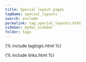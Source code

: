 ```yaml
---
title: Special layout pages
tagName: special_layouts
search: exclude
permalink: tag_special_layouts.html
sidebar: mydoc_sidebar
folder: tags
---
```


{% include taglogic.html %}

{% include links.html %}
